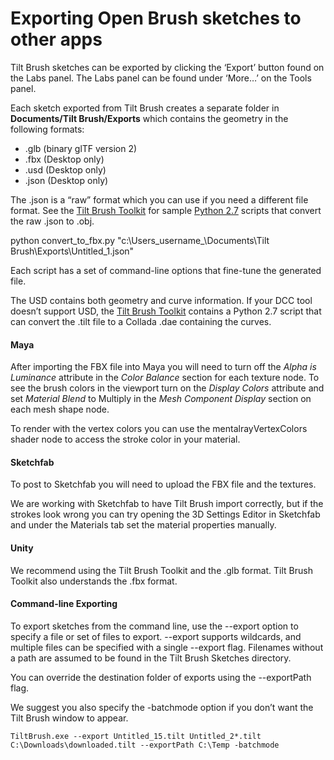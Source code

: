 # Exporting Open Brush sketches to other apps

Tilt Brush sketches can be exported by clicking the ‘Export’ button found on the Labs panel. The Labs panel can be found under ‘More…’ on the Tools panel.

Each sketch exported from Tilt Brush creates a separate folder in **Documents/Tilt Brush/Exports** which contains the geometry in the following formats:

* .glb \(binary glTF version 2\)
* .fbx \(Desktop only\)
* .usd \(Desktop only\)
* .json \(Desktop only\)

The .json is a “raw” format which you can use if you need a different file format. See the [Tilt Brush Toolkit](https://github.com/googlevr/tilt-brush-toolkit) for sample [Python 2.7](https://www.python.org/download/releases/2.7/) scripts that convert the raw .json to .obj.

python convert\_to\_fbx.py "c:\Users\_username_\Documents\Tilt Brush\Exports\Untitled\_1.json"

Each script has a set of command-line options that fine-tune the generated file.

The USD contains both geometry and curve information. If your DCC tool doesn’t support USD, the [Tilt Brush Toolkit](https://github.com/googlevr/tilt-brush-toolkit) contains a Python 2.7 script that can convert the .tilt file to a Collada .dae containing the curves.

#### Maya <a id="maya"></a>

After importing the FBX file into Maya you will need to turn off the _Alpha is Luminance_ attribute in the _Color Balance_ section for each texture node. To see the brush colors in the viewport turn on the _Display Colors_ attribute and set _Material Blend_ to Multiply in the _Mesh Component Display_ section on each mesh shape node.

To render with the vertex colors you can use the mentalrayVertexColors shader node to access the stroke color in your material.

#### Sketchfab <a id="sketchfab"></a>

To post to Sketchfab you will need to upload the FBX file and the textures.

We are working with Sketchfab to have Tilt Brush import correctly, but if the strokes look wrong you can try opening the 3D Settings Editor in Sketchfab and under the Materials tab set the material properties manually.

#### Unity <a id="unity"></a>

We recommend using the Tilt Brush Toolkit and the .glb format. Tilt Brush Toolkit also understands the .fbx format.

#### Command-line Exporting <a id="command-line-exporting"></a>

To export sketches from the command line, use the --export option to specify a file or set of files to export. --export supports wildcards, and multiple files can be specified with a single --export flag. Filenames without a path are assumed to be found in the Tilt Brush Sketches directory.

You can override the destination folder of exports using the --exportPath flag.

We suggest you also specify the -batchmode option if you don’t want the Tilt Brush window to appear.

```text
TiltBrush.exe --export Untitled_15.tilt Untitled_2*.tilt C:\Downloads\downloaded.tilt --exportPath C:\Temp -batchmode
```

